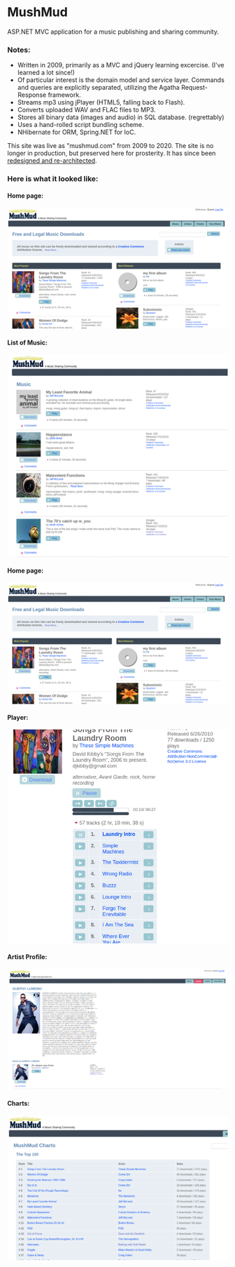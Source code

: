 MushMud
=======

ASP.NET MVC application for a music publishing and sharing community.


### Notes:
 - Written in 2009, primarily as a MVC and jQuery learning excercise. (I've learned a lot since!)
 - Of particular interest is the domain model and service layer.  Commands and queries are explicitly separated, utilizing the Agatha Request-Response framework.
 - Streams mp3 using jPlayer (HTML5, falling back to Flash).
 - Converts uploaded WAV and FLAC files to MP3.
 - Stores all binary data (images and audio) in SQL database.  (regrettably)
 - Uses a hand-rolled script bundling scheme.
 - NHibernate for ORM, Spring.NET for IoC.  
 
This site was live as "mushmud.com" from 2009 to 2020.  The site is no longer in production, but preserved here for prosterity.  It has since been [redesigned and re-architected](https://github.com/davidwmartines/trogs).

### Here is what it looked like:

#### Home page:
![alt text](doc/home-page.png "Home Page Screenshot")

#### List of Music:
![alt text](doc/list.png "Music List Screenshot")

#### Home page:
![alt text](doc/home-page.png "Home Page Screenshot")

#### Player:
![alt text](doc/player.png "Player Screenshot")

#### Artist Profile:
![alt text](doc/artist-profile.png "Artist Profile Screenshot")

#### Charts:
![alt text](doc/charts.png "Charts Page Screenshot")






 
